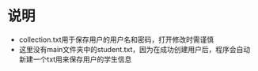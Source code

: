 # 说明
* collection.txt用于保存用户的用户名和密码，打开修改时需谨慎
* 这里没有main文件夹中的student.txt，因为在成功创建用户后，程序会自动新建一个txt用来保存用户的学生信息
